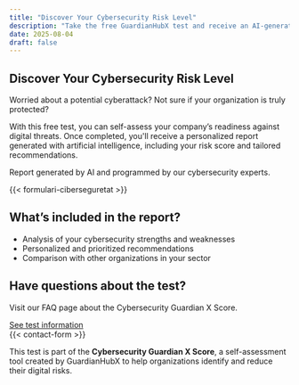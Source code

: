 ```yaml
---
title: "Discover Your Cybersecurity Risk Level"
description: "Take the free GuardianHubX test and receive an AI-generated report with your risk score and personalized recommendations to improve your organization's digital security."
date: 2025-08-04
draft: false
---
```


<section class="section">
  <div class="container">
    <h1 class="title-xl">Discover Your Cybersecurity Risk Level</h1>
    <p class="lead">Worried about a potential cyberattack? Not sure if your organization is truly protected?</p>
    <p>
      With this free test, you can self-assess your company’s readiness against digital threats. Once completed, you'll receive a personalized report generated with artificial intelligence, including your risk score and tailored recommendations.
    </p>
    <p class="text-muted small">
      Report generated by AI and programmed by our cybersecurity experts.
    </p>
  </div>
</section>

<section class="section">
  <div class="container">
    {{< formulari-ciberseguretat >}}
  </div>
</section>

<section class="section">
  <div class="container">
    <h2 class="title">What’s included in the report?</h2>
    <ul class="list-disc ml-4">
      <li>Analysis of your cybersecurity strengths and weaknesses</li>
      <li>Personalized and prioritized recommendations</li>
      <li>Comparison with other organizations in your sector</li>
    </ul>
  </div>
</section>

<section class="section bg-primary text-white text-center callout py-5 rounded">
  <div class="container">
    <h2 class="title-lg">Have questions about the test?</h2>
    <p class="lead">Visit our FAQ page about the Cybersecurity Guardian X Score.</p>
    <a href="/en/test-cybersecurity/" class="btn btn-light btn-lg">See test information</a>
  </div>
</section>

<section class="contact-section">
  <div class="container">
    {{< contact-form >}}
  </div>
</section>

<section class="section">
  <div class="container">
    <p class="text-muted small">
      This test is part of the <strong>Cybersecurity Guardian X Score</strong>, a self-assessment tool created by GuardianHubX to help organizations identify and reduce their digital risks.
    </p>
  </div>
</section>